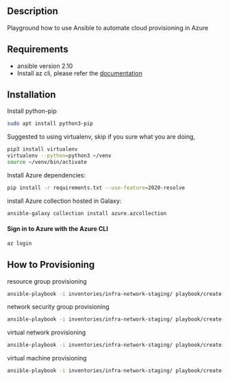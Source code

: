 ## Description

Playground how to use Ansible to automate cloud provisioning in Azure


## Requirements

- ansible version 2.10
- Install az cli, please refer the [documentation](https://docs.microsoft.com/en-us/cli/azure/install-azure-cli-linux?pivots=apt)


## Installation

Install python-pip

```bash
sudo apt install python3-pip
```

Suggested to using virtualenv, skip if you sure what you are doing,

```bash
pip3 install virtualenv
virtualenv --python=python3 ~/venv
source ~/venv/bin/activate
```

Install Azure dependencies:

```bash
pip install -r requirements.txt --use-feature=2020-resolve
```

install Azure collection hosted in Galaxy:

```bash
ansible-galaxy collection install azure.azcollection
```

#### Sign in to Azure with the Azure CLI

```bash
az login
```


## How to Provisioning

resource group provisioning
```bash
ansible-playbook -i inventories/infra-network-staging/ playbook/create-resource-group.yaml -v
```

network security group provisioning
```bash
ansible-playbook -i inventories/infra-network-staging/ playbook/create-network-security-group.yaml -v
```

virtual network provisioning
```bash
ansible-playbook -i inventories/infra-network-staging/ playbook/create-virtual-networks.yaml -v
```

virtual machine provisioning
```bash
ansible-playbook -i inventories/infra-network-staging/ playbook/create-virtual-machine.yaml -e "password_vm=<password>" -v
```